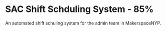 # SAC Shift Schduling System - 85%
An automated shift schuling system for the admin team in MakerspaceNYP.

